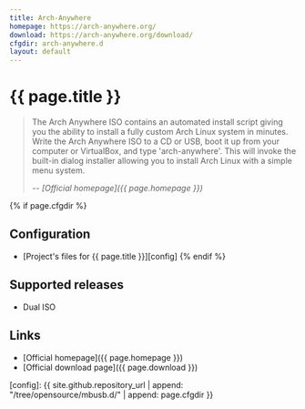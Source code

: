 ```yaml
---
title: Arch-Anywhere
homepage: https://arch-anywhere.org/
download: https://arch-anywhere.org/download/
cfgdir: arch-anywhere.d
layout: default
---
```


# {{ page.title }}

> The Arch Anywhere ISO contains an automated install script giving you the
> ability to install a fully custom Arch Linux system in minutes. Write the Arch
> Anywhere ISO to a CD or USB, boot it up from your computer or VirtualBox, and
> type 'arch-anywhere'. This will invoke the built-in dialog installer allowing
> you to install Arch Linux with a simple menu system.
>
> -- <cite markdown="1">[Official homepage]({{ page.homepage }})</cite>


{% if page.cfgdir %}
## Configuration

- [Project's files for {{ page.title }}][config]
{% endif %}


## Supported releases

- Dual ISO


## Links

- [Official homepage]({{ page.homepage }})
- [Official download page]({{ page.download }})

[config]: {{ site.github.repository_url | append: "/tree/opensource/mbusb.d/" | append: page.cfgdir }}
